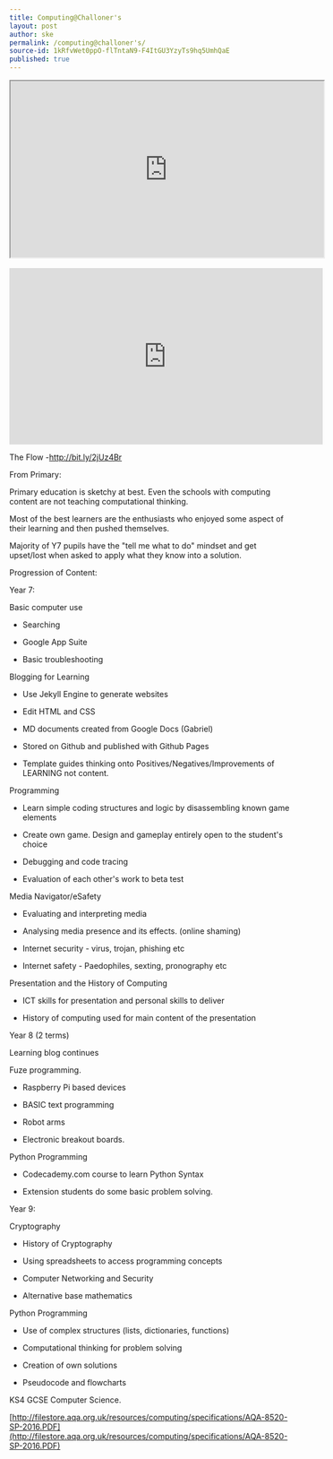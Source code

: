 ```yaml
---
title: Computing@Challoner's
layout: post
author: ske
permalink: /computing@challoner's/
source-id: 1kRfvWet0ppO-flTntaN9-F4ItGU3YzyTs9hq5UmhQaE
published: true
---
```

<iframe width="560" height="315" src="https://www.youtube.com/embed/XjJQBjWYDTs" frameborder="10"></iframe>
<br>
<br>
<iframe width="560" height="315" src="https://www.youtube.com/embed/XjJQBjWYDTs" frameborder="0" allowfullscreen></iframe>

The Flow -http://bit.ly/2jUz4Br

From Primary: 

Primary education is sketchy at best. Even the schools with computing content are not teaching computational thinking. 

Most of the best learners are the enthusiasts who enjoyed some aspect of their learning and then pushed themselves. 

Majority of Y7 pupils have the "tell me what to do" mindset and get upset/lost when asked to apply what they know into a solution. 

Progression of Content: 

Year 7:

Basic computer use

* Searching

* Google App Suite

* Basic troubleshooting

Blogging for Learning

* Use Jekyll Engine to generate websites

* Edit HTML and CSS

* MD documents created from Google Docs (Gabriel)

* Stored on Github and published with Github Pages

* Template guides thinking onto Positives/Negatives/Improvements of LEARNING not content.

Programming

* Learn simple coding structures and logic by disassembling known game elements

* Create own game. Design and gameplay entirely open to the student's choice

* Debugging and code tracing

* Evaluation of each other's work to beta test

Media Navigator/eSafety

* Evaluating and interpreting media

* Analysing media presence and its effects. (online shaming) 

* Internet security - virus, trojan, phishing etc

* Internet safety - Paedophiles, sexting, pronography etc

Presentation and the History of Computing

* ICT skills for presentation and personal skills to deliver

* History of computing used for main content of the presentation

Year 8 (2 terms)

Learning blog continues

Fuze programming.

* Raspberry Pi based devices

* BASIC text programming

* Robot arms

* Electronic breakout boards.

Python Programming

* Codecademy.com course to learn Python Syntax

* Extension students do some basic problem solving.

Year 9:

Cryptography

* History of Cryptography

* Using spreadsheets to access programming concepts

* Computer Networking and Security

* Alternative base mathematics

Python Programming

* Use of complex structures (lists, dictionaries, functions) 

* Computational thinking for problem solving

* Creation of own solutions

* Pseudocode and flowcharts

KS4 GCSE Computer Science. 

[http://filestore.aqa.org.uk/resources/computing/specifications/AQA-8520-SP-2016.PDF](http://filestore.aqa.org.uk/resources/computing/specifications/AQA-8520-SP-2016.PDF)

